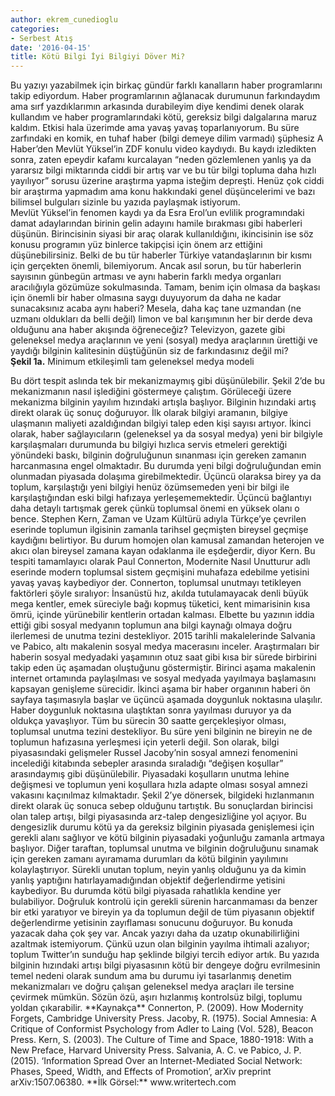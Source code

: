 ```yaml
---
author: ekrem_cunedioglu
categories:
- Serbest Atış
date: '2016-04-15'
title: Kötü Bilgi İyi Bilgiyi Döver Mi?
---
```


Bu yazıyı yazabilmek için birkaç gündür farklı kanalların haber programlarını takip ediyordum. Haber programlarının ağlanacak durumunun farkındaydım ama sırf yazdıklarımın arkasında durabileyim diye kendimi denek olarak kullandım ve haber programlarındaki kötü, gereksiz bilgi dalgalarına maruz kaldım. Etkisi hala üzerimde ama yavaş yavaş toparlanıyorum. Bu süre zarfındaki en komik, en tuhaf haber (bilgi demeye dilim varmadı) şüphesiz A Haber’den Mevlüt Yüksel’in ZDF konulu video kaydıydı. Bu kaydı izledikten sonra, zaten epeydir kafamı kurcalayan “neden gözlemlenen yanlış ya da yararsız bilgi miktarında ciddi bir artış var ve bu tür bilgi topluma daha hızlı yayılıyor” sorusu üzerine araştırma yapma isteğim depreşti. Henüz çok ciddi bir araştırma yapmadım ama konu hakkındaki genel düşüncelerimi ve bazı bilimsel bulguları sizinle bu yazıda paylaşmak istiyorum.  
Mevlüt Yüksel’in fenomen kaydı ya da Esra Erol’un evlilik programındaki damat adaylarından birinin gelin adayını hamile bırakması gibi haberleri düşünün. Birincisinin siyasi bir araç olarak kullanıldığını, ikincisinin ise söz konusu programın yüz binlerce takipçisi için önem arz ettiğini düşünebilirsiniz. Belki de bu tür haberler Türkiye vatandaşlarının bir kısmı için gerçekten önemli, bilemiyorum. Ancak asıl sorun, bu tür haberlerin sayısının günbegün artması ve aynı haberin farklı medya organları aracılığıyla gözümüze sokulmasında. Tamam, benim için olmasa da başkası için önemli bir haber olmasına saygı duyuyorum da daha ne kadar sunacaksınız acaba aynı haberi? Mesela, daha kaç tane uzmandan (ne uzmanı oldukları da belli değil) limon ve bal karışımının her bir derde deva olduğunu ana haber akışında öğreneceğiz? Televizyon, gazete gibi geleneksel medya araçlarının ve yeni (sosyal) medya araçlarının ürettiği ve yaydığı bilginin kalitesinin düştüğünün siz de farkındasınız değil mi?  
**Şekil 1a.** Minimum etkileşimli tam geleneksel medya modeli  
</figure>  
Bu dört tespit aslında tek bir mekanizmaymış gibi düşünülebilir. Şekil 2’de bu mekanizmanın nasıl işlediğini göstermeye çalıştım. Görüleceği üzere mekanizma bilginin yayılım hızındaki artışla başlıyor. Bilginin hızındaki artış direkt olarak üç sonuç doğuruyor. İlk olarak bilgiyi aramanın, bilgiye ulaşmanın maliyeti azaldığından bilgiyi talep eden kişi sayısı artıyor. İkinci olarak, haber sağlayıcıların (geleneksel ya da sosyal medya) yeni bir bilgiyle karşılaşmaları durumunda bu bilgiyi hızlıca servis etmeleri gerektiği yönündeki baskı, bilginin doğruluğunun sınanması için gereken zamanın harcanmasına engel olmaktadır. Bu durumda yeni bilgi doğruluğundan emin olunmadan piyasada dolaşıma girebilmektedir. Üçüncü olaraksa birey ya da toplum, karşılaştığı yeni bilgiyi henüz özümsemeden yeni bir bilgi ile karşılaştığından eski bilgi hafızaya yerleşememektedir. Üçüncü bağlantıyı daha detaylı tartışmak gerek çünkü toplumsal önemi en yüksek olanı o bence.  
Stephen Kern, Zaman ve Uzam Kültürü adıyla Türkçe’ye çevrilen eserinde toplumun ilgisinin zamanla tarihsel geçmişten bireysel geçmişe kaydığını belirtiyor. Bu durum homojen olan kamusal zamandan heterojen ve akıcı olan bireysel zamana kayan odaklanma ile eşdeğerdir, diyor Kern. Bu tespiti tamamlayıcı olarak Paul Connerton, Modernite Nasıl Unutturur adlı eserinde modern toplumsal sistem geçmişini muhafaza edebilme yetisini yavaş yavaş kaybediyor der. Connerton, toplumsal unutmayı tetikleyen faktörleri şöyle sıralıyor: İnsanüstü hız, akılda tutulamayacak denli büyük mega kentler, emek süreciyle bağı kopmuş tüketici, kent mimarisinin kısa ömrü, içinde yürünebilir kentlerin ortadan kalması. Elbette bu yazının iddia ettiği gibi sosyal medyanın toplumun ana bilgi kaynağı olmaya doğru ilerlemesi de unutma tezini destekliyor. 2015 tarihli makalelerinde Salvania ve Pabico, altı makalenin sosyal medya macerasını inceler. Araştırmaları bir haberin sosyal medyadaki yaşamının otuz saat gibi kısa bir sürede birbirini takip eden üç aşamadan oluştuğunu göstermiştir. Birinci aşama makalenin internet ortamında paylaşılması ve sosyal medyada yayılmaya başlamasını kapsayan genişleme sürecidir. İkinci aşama bir haber organının haberi ön sayfaya taşımasıyla başlar ve üçüncü aşamada doygunluk noktasına ulaşılır. Haber doygunluk noktasına ulaştıktan sonra yayılması duruyor ya da oldukça yavaşlıyor. Tüm bu sürecin 30 saatte gerçekleşiyor olması, toplumsal unutma tezini destekliyor. Bu süre yeni bilginin ne bireyin ne de toplumun hafızasına yerleşmesi için yeterli değil. Son olarak, bilgi piyasasındaki gelişmeler Russel Jacoby’nin sosyal amnezi fenomenini incelediği kitabında sebepler arasında sıraladığı “değişen koşullar” arasındaymış gibi düşünülebilir. Piyasadaki koşulların unutma lehine değişmesi ve toplumun yeni koşullara hızla adapte olması sosyal amnezi vakasını kaçınılmaz kılmaktadır.  
Şekil 2’ye dönersek, bilgideki hızlanmanın direkt olarak üç sonuca sebep olduğunu tartıştık. Bu sonuçlardan birincisi olan talep artışı, bilgi piyasasında arz-talep dengesizliğine yol açıyor. Bu dengesizlik durumu kötü ya da gereksiz bilginin piyasada genişlemesi için gerekli alanı sağlıyor ve kötü bilginin piyasadaki yoğunluğu zamanla artmaya başlıyor. Diğer taraftan, toplumsal unutma ve bilginin doğruluğunu sınamak için gereken zamanı ayıramama durumları da kötü bilginin yayılımını kolaylaştırıyor. Sürekli unutan toplum, neyin yanlış olduğunu ya da kimin yanlış yaptığını hatırlayamadığından objektif değerlendirme yetisini kaybediyor. Bu durumda kötü bilgi piyasada rahatlıkla kendine yer bulabiliyor. Doğruluk kontrolü için gerekli sürenin harcanmaması da benzer bir etki yaratıyor ve bireyin ya da toplumun değil de tüm piyasanın objektif değerlendirme yetisinin zayıflaması sonucunu doğuruyor.  
Bu konuda yazacak daha çok şey var. Ancak yazıyı daha da uzatıp okunabilirliğini azaltmak istemiyorum. Çünkü uzun olan bilginin yayılma ihtimali azalıyor; toplum Twitter’ın sunduğu hap şeklinde bilgiyi tercih ediyor artık. Bu yazıda bilginin hızındaki artışı bilgi piyasasının kötü bir dengeye doğru evrilmesinin temel nedeni olarak sundum ama bu durumu iyi tasarlanmış denetim mekanizmaları ve doğru çalışan geleneksel medya araçları ile tersine çevirmek mümkün. Sözün özü, aşırı hızlanmış kontrolsüz bilgi, toplumu yoldan çıkarabilir.  
**Kaynakça**  
Connerton, P. (2009). How Modernity Forgets, Cambridge University Press.  
Jacoby, R. (1975). Social Amnesia: A Critique of Conformist Psychology from Adler to Laing (Vol. 528), Beacon Press.  
Kern, S. (2003). The Culture of Time and Space, 1880-1918: With a New Preface, Harvard University Press.  
Salvania, A. C. ve Pabico, J. P. (2015). ‘Information Spread Over an Internet-Mediated Social Network: Phases, Speed, Width, and Effects of Promotion’, arXiv preprint arXiv:1507.06380.  
**İlk Görsel:** www.writertech.com